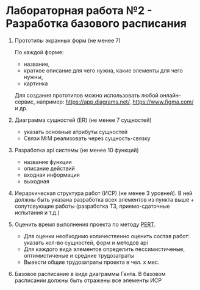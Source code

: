 Лабораторная работа №2 - Разработка базового расписания
=======================================================
 1) Прототипы экранных форм (не менее 7)
    
    По каждой форме: 
    - название, 
    - краткое описание для чего нужна, какие элементы для чего нужны, 
    - картинка
    
    Для создания прототипов можно использовать любой онлайн-сервис, например: https://app.diagrams.net/, https://www.figma.com/ и др.

2) Диаграмма сущностей (ER) (не менее 7 сущностей)
    - указать основные атрибуты сущностей
    - Связи М:М реализовать через сущность-связку
       
3) Разработка api системы (не менее 10 функций)
    - название функции
    - описание действий
    - входная информация
    - выходная

4) Иерархическая структура работ (ИСР)
  (не менее 3 уровней). В ней должны быть указана разработка всех элементов из пункта выше + сопутсвующие работы (разработка ТЗ, приемо-сдаточные испытания и т.д.)
  
5) Оценить время выполнения проекта по методу [PERT](http://citforum.ru/SE/project/arkhipenkov_lectures/11.shtml). 
    - Для оценки необходимо количественно оценить состав работ: указать кол-во сущностей, форм и методов api
    - Для каждого вида элементов определить пессимистиченые, оптимистиченые и средние трудозатраты    
    - Вывести общие трудозатраты проекта в чел. x мес.
  
6) Базовое расписание в виде диаграммы Ганта. В базовом расписании должны быть отражены все элементы ИСР